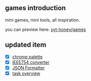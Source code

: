 ## games introduction

mini games, mini tools, all inspiration.

you can preview here: [syt-honey/games](https://syt-honey.github.io/games/)

## updated item

- [x] [chrome palette](https://github.com/syt-honey/games/tree/main/page/chrome-palette)  
- [x] [IEEE754 converter](https://github.com/syt-honey/games/tree/main/page/IEEE754-converter)
- [x] [JSON Formatter](https://syt-honey.github.io/JSONFormatter/#/index)
- [x] [task overview](https://syt-honey.github.io/taskOverview/#/index)
